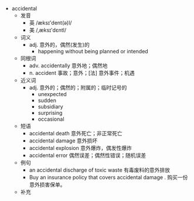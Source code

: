 - accidental
  - 发音
    - 英 /æksɪ'dent(ə)l/
    - 美 /,æksɪ'dɛntl/
  - 词义
    - adj. 意外的，偶然(发生)的
      - happening without being planned or intended
  - 同根词
    - adv. accidentally 意外地；偶然地
    - n. accident 事故；意外；[法] 意外事件；机遇
  - 近义词
    - adj. 意外的；偶然的；附属的；临时记号的
      - unexpected
      - sudden
      - subsidiary
      - surprising
      - occasional
  - 短语
    - accidental death 意外死亡；非正常死亡
    - accidental damage 意外损坏
    - accidental explosion 意外爆炸，偶发性爆炸
    - accidental error 偶然误差；偶然性错误；随机误差
  - 例句
    - an accidental discharge of toxic waste 有毒废料的意外排放
    - Buy an insurance policy that covers accidental damage . 购买一份意外损害保单。
  - 补充